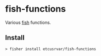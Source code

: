 # fish-functions

Various [fish](https://github.com/fish-shell/fish-shell) functions.

## Install
`> fisher install etcusrvar/fish-functions`
